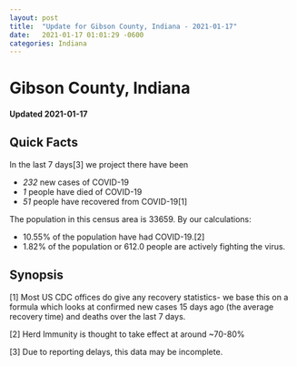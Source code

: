 ```yaml
---
layout: post
title:  "Update for Gibson County, Indiana - 2021-01-17"
date:   2021-01-17 01:01:29 -0600
categories: Indiana
---
```


# Gibson County, Indiana
#### Updated 2021-01-17

## Quick Facts

In the last 7 days[3] we project there have been
- *232* new cases of COVID-19
- *1* people have died of COVID-19
- *51* people have recovered from COVID-19[1]

The population in this census area is 33659. By our calculations:
- 10.55% of the population have had COVID-19.[2]
- 1.82% of the population or 612.0 people are actively fighting the virus.

## Synopsis




[1] Most US CDC offices do give any recovery statistics- we base this on a formula which looks at confirmed new cases
15 days ago (the average recovery time) and deaths over the last 7 days.

[2] Herd Immunity is thought to take effect at around ~70-80%

[3] Due to reporting delays, this data may be incomplete.
 
    